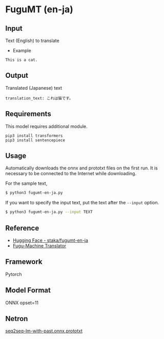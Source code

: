 # FuguMT  (en-ja)

## Input

Text (English) to translate

- Example
```
This is a cat.
```

## Output

Translated (Japanese) text
```
translation_text: これは猫です。
```

## Requirements
This model requires additional module.

```
pip3 install transformers
pip3 install sentencepiece
```

## Usage
Automatically downloads the onnx and prototxt files on the first run.
It is necessary to be connected to the Internet while downloading.

For the sample text,
```bash
$ python3 fugumt-en-ja.py
```

If you want to specify the input text, put the text after the `--input` option.
```bash
$ python3 fugumt-en-ja.py --input TEXT
```

## Reference

- [Hugging Face - staka/fugumt-en-ja](https://huggingface.co/staka/fugumt-en-ja)
- [Fugu-Machine Translator](https://github.com/s-taka/fugumt)

## Framework

Pytorch

## Model Format

ONNX opset=11

## Netron

[seq2seq-lm-with-past.onnx.prototxt](https://netron.app/?url=https://storage.googleapis.com/ailia-models/fugumt-en-ja/seq2seq-lm-with-past.onnx.prototxt)
